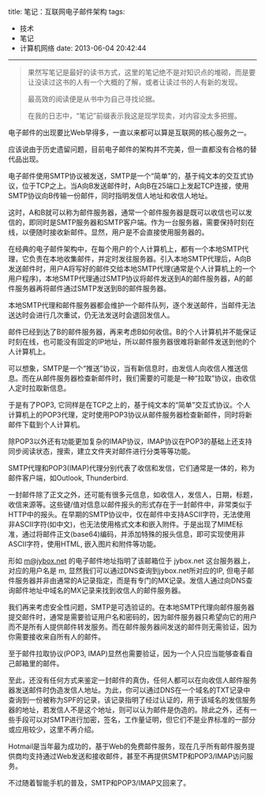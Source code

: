 title: 笔记：互联网电子邮件架构
tags:
  - 技术
  - 笔记
  - 计算机网络
date: 2013-06-04 20:42:44
---

> 果然写笔记是最好的读书方式，这里的笔记绝不是对知识点的堆砌，而是要让没读过这书的人有一个大概的了解，或者让读过书的人有新的发现。
> 
>   最高效的阅读便是从书中为自己寻找论据。
> 
> 在我的日志中，“笔记”前缀表示我这是现学现卖，对内容没太多把握。

电子邮件的出现要比Web早得多，一直以来都可以算是互联网的核心服务之一。

应该说由于历史遗留问题，目前电子邮件的架构并不完美，但一直都没有合格的替代品出现。

电子邮件使用SMTP协议被发送，SMTP是一个“简单”的，基于纯文本的交互式协议，位于TCP之上。当A向B发送邮件时，A向B在25端口上发起TCP连接，使用SMTP协议向B传输一份邮件，同时指明发信人地址和收信人地址。

这时，A和B就可以称为邮件服务器，通常一个邮件服务器是既可以收信也可以发信的，即同时是SMTP服务器和SMTP客户端。作为一台服务器，需要保持时刻在线，以便随时接收新邮件。显然，用户是不会直接使用服务器的。

在经典的电子邮件架构中，在每个用户的个人计算机上，都有一个本地SMTP代理，它负责在本地收集邮件，并定时发往服务器。引入本地SMTP代理后，A向B发送邮件时，用户A将写好的邮件交给本地SMTP代理(通常是个人计算机上的一个用户程序)，本地SMTP代理通过SMTP协议将邮件发送到A的邮件服务器，A的邮件服务器再将邮件通过SMTP发送到B的邮件服务器。

本地SMTP代理和邮件服务器都会维护一个邮件队列，逐个发送邮件，当邮件无法送达时会进行几次重试，仍无法发送时会退回发信人。

邮件已经到达了B的邮件服务器，再来考虑B如何收信。B的个人计算机并不能保证时刻在线，也可能没有固定的IP地址，所以邮件服务器很难将新邮件发送到他的个人计算机上。

可以想象，SMTP是一个“推送”协议，当有新信息时，由发信人向收信人推送信息。而在从邮件服务器检查新邮件时，我们需要的可能是一种“拉取”协议，由收信人定时拉取新信息。

于是有了POP3, 它同样是在TCP之上的，基于纯文本的“简单”交互式协议。个人计算机上的POP3代理，定时使用POP3协议从邮件服务器检查新邮件，同时将新邮件下载到个人计算机。

除POP3以外还有功能更加复杂的IMAP协议，IMAP协议在POP3的基础上还支持同步阅读状态，搜索，建立文件夹对邮件进行分类等等功能。

SMTP代理和POP3(IMAP)代理分别代表了收信和发信，它们通常是一体的，称为邮件客户端，如Outlook, Thunderbird.

一封邮件除了正文之外，还可能有很多元信息，如收信人，发信人，日期，标题，收信来源等。这些键/值对信息以邮件报头的形式存在于一封邮件中，非常类似于HTTP中的报头。在早期的SMTP协议中，仅在邮件中支持ASCII字符，无法使用非ASCII字符(如中文)，也无法使用格式文本和嵌入附件。于是出现了MIME标准，通过将邮件正文(base64)编码，并添加特殊的报头信息，即可实现使用非ASCII字符，使用HTML, 嵌入图片和附件等功能。

形如 m@jybox.net 的电子邮件地址指明了该邮箱位于 jybox.net 这台服务器上，对应的用户名是 m, 显然我们可以通过DNS查询到jybox.net所对应的IP, 但电子邮件服务器并非由通常的A记录指定，而是有专门的MX记录。发信人通过向DNS查询邮件地址中域名的MX记录来找到收信人的邮件服务器。

我们再来考虑安全性问题，SMTP是可选验证的。在本地SMTP代理向邮件服务器提交邮件时，通常是需要验证用户名和密码的，因为邮件服务器只希望向它的用户而不是所有人提供邮件转发服务。而在邮件服务器间发送的邮件则无需验证，因为你需要接收来自所有人的邮件。

至于邮件拉取协议(POP3, IMAP)显然也需要验证，因为一个人只应当能够查看自己邮箱里的邮件。

至此，还没有任何方式来鉴定一封邮件的真伪，任何人都可以在向收信人邮件服务器发送邮件时伪造发信人地址。为此，你可以通过DNS在一个域名的TXT记录中查询到一份被称为SPF的记录，该记录指明了经过认证的，用于该域名的发信服务器的地址，若发信人不是这个地址，则可以认为邮件是伪造的。除此之外，还有一些手段可以对SMTP进行加密，签名，工作量证明，但它们不是业界标准的一部分或应用较少，这里不再介绍。

Hotmail是当年最为成功的，基于Web的免费邮件服务，现在几乎所有邮件服务提供商均支持通过Web发送和接收邮件，甚至不再提供SMTP和POP3/IMAP访问服务。

不过随着智能手机的普及，SMTP和POP3/IMAP又回来了。
